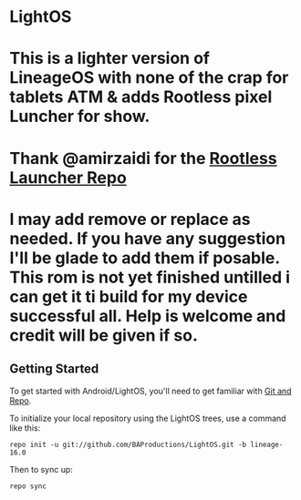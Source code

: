LightOS
===========
This is a lighter version of LineageOS with none of the crap for tablets ATM & adds Rootless pixel Luncher for show.
===========
Thank @amirzaidi for the 
[Rootless Launcher Repo](https://github.com/amirzaidi/Launcher3/)
===========
I may add remove or replace as needed. If you have any suggestion I'll be glade to add them if posable. This rom is not yet finished untilled i can get it ti build for my device successful all. Help is welcome and credit will be given if so.
===========
Getting Started
---------------


To get started with Android/LightOS, you'll need to get
familiar with [Git and Repo](https://source.android.com/source/using-repo.html).

To initialize your local repository using the LightOS trees, use a command like this:

    repo init -u git://github.com/BAProductions/LightOS.git -b lineage-16.0

Then to sync up:

    repo sync
